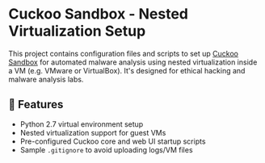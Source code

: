 # Cuckoo Sandbox - Nested Virtualization Setup

This project contains configuration files and scripts to set up [Cuckoo Sandbox](https://cuckoosandbox.org) for automated malware analysis using nested virtualization inside a VM (e.g. VMware or VirtualBox). It's designed for ethical hacking and malware analysis labs.

## 🔧 Features

- Python 2.7 virtual environment setup
- Nested virtualization support for guest VMs
- Pre-configured Cuckoo core and web UI startup scripts
- Sample `.gitignore` to avoid uploading logs/VM files


